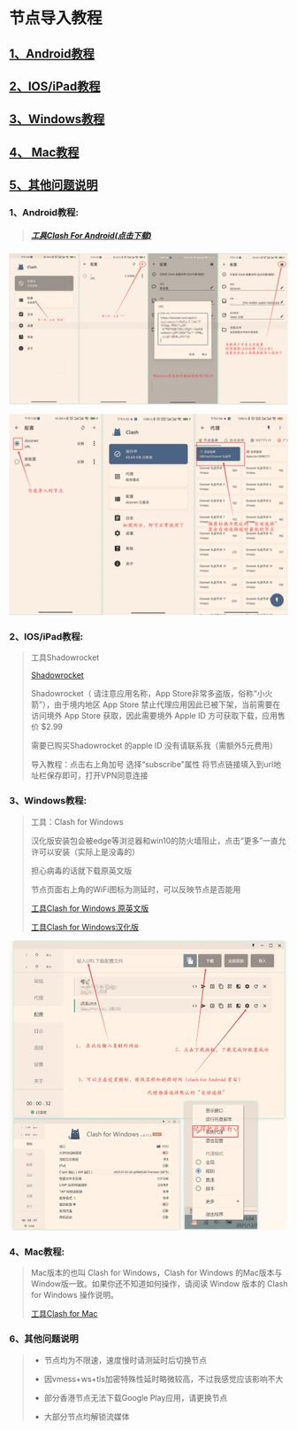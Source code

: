 # 节点导入教程



<h2><a href="#andrioid">1、Android教程</a></h2>

<h2><a href="#ios">2、IOS/iPad教程</a></h2>

<h2><a href="#windows">3、Windows教程</a></h2>

<h2><a href="#mac">4、 Mac教程</a></h2>

<h2><a href="#error">5、其他问题说明</a></h2>



<h3 id="andrioid">1、Android教程:</h3>

> <h5><a href="https://ghproxy.com/https:/github.com/Kr328/ClashForAndroid/releases/download/v2.5.4/cfa-2.5.4-premium-universal-release.apk" target="_blank">工具Clash For Android(点击下载)</a></h5>

![Android](gift-instruction/andrioid1.png)

![Android](gift-instruction/andrioid2.png)



<h3 id="ios">2、IOS/iPad教程:</h3>

> 工具Shadowrocket
>
> <a href="https://apps.apple.com/us/app/shadowrocket/id932747118" target="_blank">Shadowrocket</a>
>
> Shadowrocket（ 请注意应用名称，App Store非常多盗版，俗称“小火箭”），由于境内地区 App Store 禁止代理应用因此已被下架，当前需要在访问境外 App Store 获取，因此需要境外 Apple ID 方可获取下载，应用售价 $2.99
>
> 需要已购买Shadowrocket 的apple ID 没有请联系我（需额外5元费用）        
>
> 导入教程：点击右上角加号 选择“subscribe”属性 将节点链接填入到url地址栏保存即可，打开VPN同意连接



<h3 id="windows">3、Windows教程:</h3>

> 工具：Clash for Windows        
>
> 汉化版安装包会被edge等浏览器和win10的防火墙阻止，点击“更多”一直允许可以安装（实际上是没毒的）
>
> 担心病毒的话就下载原英文版        
>
> 节点页面右上角的WiFi图标为测延时，可以反映节点是否能用
>
> <a href="https://ghproxy.com/https:/github.com/Fndroid/clash_for_windows_pkg/releases/download/0.19.10/Clash.for.Windows.Setup.0.19.10.exe" target="_blank">工具Clash for Windows 原英文版</a>
>
> <a href="https://ghproxy.com/https:/github.com/ender-zhao/Clash-for-Windows_Chinese/releases/download/CFW-V0.19.9_CN/Clash.for.Windows.Setup.0.19.9.exe" target="_blank">工具Clash for Windows汉化版</a>

![windows](gift-instruction/windows1.png)



<h3 id="mac">4、Mac教程:</h3>

> Mac版本的也叫 Clash for Windows，Clash for Windows 的Mac版本与Window版一致。如果你还不知道如何操作，请阅读 Window 版本的 Clash for Windows 操作说明。
>
><a href="https://ghproxy.com/https:/github.com/Fndroid/clash_for_windows_pkg/releases/download/0.19.10/Clash.for.Windows-0.19.10.dmg" target="_blank">工具Clash for Mac</a>

<h3 id="error">6、其他问题说明</h3>

> - 节点均为不限速，速度慢时请测延时后切换节点
> 
> - 因vmess+ws+tls加密特殊性延时略微较高，不过我感觉应该影响不大
> 
> - 部分香港节点无法下载Google Play应用，请更换节点
>
> - 大部分节点均解锁流媒体
>


